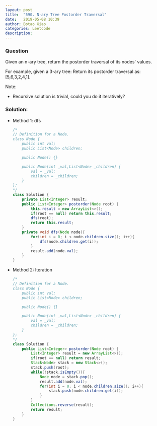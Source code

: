 ```yaml
---
layout: post
title:  "590. N-ary Tree Postorder Traversal"
date:   2019-05-08 10:39
author: Botao Xiao
categories: Leetcode
description:
---
```

### Question
Given an n-ary tree, return the postorder traversal of its nodes' values.

For example, given a 3-ary tree:
Return its postorder traversal as: [5,6,3,2,4,1].


Note:
* Recursive solution is trivial, could you do it iteratively?

### Solution:
* Method 1: dfs
  ```Java
  /*
  // Definition for a Node.
  class Node {
      public int val;
      public List<Node> children;

      public Node() {}

      public Node(int _val,List<Node> _children) {
          val = _val;
          children = _children;
      }
  };
  */
  class Solution {
      private List<Integer> result;
      public List<Integer> postorder(Node root) {
          this.result = new ArrayList<>();
          if(root == null) return this.result;
          dfs(root);
          return this.result;
      }
      private void dfs(Node node){
          for(int i = 0; i < node.children.size(); i++){
              dfs(node.children.get(i));
          }
          result.add(node.val);
      }
  }
  ```

* Method 2: Iteration
  ```Java
  /*
  // Definition for a Node.
  class Node {
      public int val;
      public List<Node> children;

      public Node() {}

      public Node(int _val,List<Node> _children) {
          val = _val;
          children = _children;
      }
  };
  */
  class Solution {
      public List<Integer> postorder(Node root) {
          List<Integer> result = new ArrayList<>();
          if(root == null) return result;
          Stack<Node> stack = new Stack<>();
          stack.push(root);
          while(!stack.isEmpty()){
              Node node = stack.pop();
              result.add(node.val);
              for(int i = 0; i < node.children.size(); i++){
                  stack.push(node.children.get(i));
              }
          }
          Collections.reverse(result);
          return result;
      }
  }
  ```
